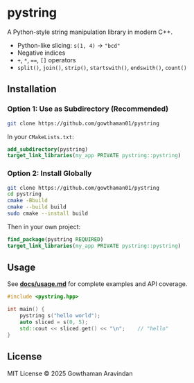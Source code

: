# pystring

A Python-style string manipulation library in modern C++.

- Python-like slicing: `s(1, 4)` → `"bcd"`
- Negative indices
- `+`, `*`, `==`, `[]` operators
- `split()`, `join()`, `strip()`, `startswith()`, `endswith()`, `count()`

## Installation

### Option 1: Use as Subdirectory (Recommended)

```bash
git clone https://github.com/gowthaman01/pystring
```

In your `CMakeLists.txt`:

```cmake
add_subdirectory(pystring)
target_link_libraries(my_app PRIVATE pystring::pystring)
```

### Option 2: Install Globally

```bash
git clone https://github.com/gowthaman01/pystring
cd pystring
cmake -Bbuild
cmake --build build
sudo cmake --install build
```

Then in your own project:

```cmake
find_package(pystring REQUIRED)
target_link_libraries(my_app PRIVATE pystring::pystring)
```

## Usage

See [**docs/usage.md**](docs/usage.md) for complete examples and API coverage.

```cpp
#include <pystring.hpp>

int main() {
    pystring s("hello world");
    auto sliced = s(0, 5);
    std::cout << sliced.get() << "\n";    // "hello"
}
```

## License

MIT License © 2025 Gowthaman Aravindan
